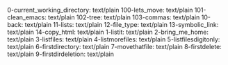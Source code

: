 0-current_working_directory: text/plain
100-lets_move: text/plain
101-clean_emacs: text/plain
102-tree: text/plain
103-commas: text/plain
10-back: text/plain
11-lists: text/plain
12-file_type: text/plain
13-symbolic_link: text/plain
14-copy_html: text/plain
1-listit: text/plain
2-bring_me_home: text/plain
3-listfiles: text/plain
4-listmorefiles: text/plain
5-listfilesdigitonly: text/plain
6-firstdirectory: text/plain
7-movethatfile: text/plain
8-firstdelete: text/plain
9-firstdirdeletion: text/plain
